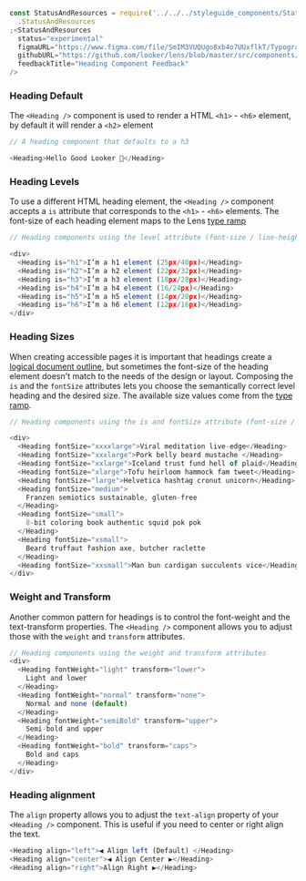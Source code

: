 ```js noeditor
const StatusAndResources = require('../../../styleguide_components/StatusAndResources')
  .StatusAndResources
;<StatusAndResources
  status="experimental"
  figmaURL="https://www.figma.com/file/SmIM3VUQUgo8xb4o7UUxflkT/Typography"
  githubURL="https://github.com/looker/lens/blob/master/src/components/Heading/Heading.tsx"
  feedbackTitle="Heading Component Feedback"
/>
```

### Heading Default

The `<Heading />` component is used to render a HTML `<h1>` - `<h6>` element, by default it will render a `<h2>` element

```js
// A heading component that defaults to a h3

<Heading>Hello Good Looker 👋</Heading>
```

<div class="doc-section-divider"></div>

### Heading Levels

To use a different HTML heading element, the `<Heading />` component accepts a `is` attribute that corresponds to the `<h1>` - `<h6>` elements. The font-size of each heading element maps to the Lens [type ramp](/#!/Typography)

```js
// Heading components using the level attribute (font-size / line-height)

<div>
  <Heading is="h1">I’m a h1 element (25px/40px)</Heading>
  <Heading is="h2">I’m a h2 element (22px/32px)</Heading>
  <Heading is="h3">I’m a h3 element (18px/28px)</Heading>
  <Heading is="h4">I’m a h4 element (16/24px)</Heading>
  <Heading is="h5">I’m a h5 element (14px/20px)</Heading>
  <Heading is="h6">I’m a h6 element (12px/16px)</Heading>
</div>
```

<div class="doc-section-divider"></div>

### Heading Sizes

When creating accessible pages it is important that headings create a [logical document outline](https://bitsofco.de/using-heading-elements-to-create-a-document-outline/), but sometimes the font-size of the heading element doesn't match to the needs of the design or layout. Composing the `is` and the `fontSize` attributes lets you choose the semantically correct level heading and the desired size. The available size values come from the [type ramp](/#!/Typography).

```js
// Heading components using the is and fontSize attribute (font-size / line-height)

<div>
  <Heading fontSize="xxxxlarge">Viral meditation live-edge</Heading>
  <Heading fontSize="xxxlarge">Pork belly beard mustache </Heading>
  <Heading fontSize="xxlarge">Iceland trust fund hell of plaid</Heading>
  <Heading fontSize="xlarge">Tofu heirloom hammock fam tweet</Heading>
  <Heading fontSize="large">Helvetica hashtag cronut unicorn</Heading>
  <Heading fontSize="medium">
    Franzen semiotics sustainable, gluten-free
  </Heading>
  <Heading fontSize="small">
    8-bit coloring book authentic squid pok pok
  </Heading>
  <Heading fontSize="xsmall">
    Beard truffaut fashion axe, butcher raclette
  </Heading>
  <Heading fontSize="xxsmall">Man bun cardigan succulents vice</Heading>
</div>
```

<div class="doc-section-divider"></div>

### **Weight and Transform**

Another common pattern for headings is to control the font-weight and the text-transform properties. The `<Heading />` component allows you to adjust those with the `weight` and `transform` attributes.

```js
// Heading components using the weight and transform attributes
<div>
  <Heading fontWeight="light" transform="lower">
    Light and lower
  </Heading>
  <Heading fontWeight="normal" transform="none">
    Normal and none (default)
  </Heading>
  <Heading fontWeight="semiBold" transform="upper">
    Semi-bold and upper
  </Heading>
  <Heading fontWeight="bold" transform="caps">
    Bold and caps
  </Heading>
</div>
```

<div class="doc-section-divider"></div>

### Heading alignment

The `align` property allows you to adjust the `text-align` property of your `<Heading />` component. This is useful if you need to center or right align the text.

```js
<Heading align="left">◀️ Align left (Default) </Heading>
<Heading align="center">◀️ Align Center ▶️</Heading>
<Heading align="right">Align Right ▶️</Heading>
```

<div class="doc-section-divider"></div>
